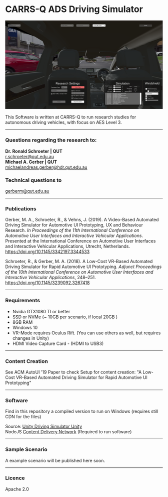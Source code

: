 
# CARRS-Q ADS Driving Simulator

![Main Menue](https://github.com/carrs-q/IVAD-Simulator/blob/master/Documentation/MainMenue.png "CARRSQ ADS Driving Simulator")

This Software is written at CARRS-Q to run research studies for autonomous driving vehicles, 
with focus on AES Level 3. 

---


### Questions regarding the research to:
**Dr. Ronald Schroeter | QUT**    
r.schroeter@qut.edu.au  
**Michael A. Gerber | QUT**  
michaelandreas.gerber@hdr.qut.edu.au  

### Technical questions to
gerberm@qut.edu.au  

---

### Publications
Gerber, M. A., Schroeter, R., & Vehns, J. (2019). A Video-Based Automated Driving Simulator for Automotive UI Prototyping, UX and Behaviour Research. _In Proceedings of the 11th International Conference on Automotive User Interfaces and Interactive Vehicular Applications_. Presented at the International Conference on Automotive User Interfaces and Interactive Vehicular Applications, Utrecht, Netherlands. https://doi.org/10.1145/3342197.3344533

Schroeter, R., & Gerber, M. A. (2018). A Low-Cost VR-Based Automated Driving Simulator for Rapid Automotive UI Prototyping. _Adjunct Proceedings of the 10th International Conference on Automotive User Interfaces and Interactive Vehicular Applications_, 248–251. https://doi.org/10.1145/3239092.3267418

---
### Requirements
* Nvidia GTX1080 TI or better
* SSD or NVMe (~ 10GB per scenario, if local 20GB )
* 8GB RAM
* Windows 10
* VR-Mode requires Oculus Rift. 
  (You can use others as well, but requires changes in Unity) 
* HDMI Video Capture Card - (HDMI to USB3)

---
### Content Creation
See ACM AutoUI '19 Paper to check Setup for content creation:
"A Low-Cost VR-Based Automated Driving Simulator for Rapid Automotive UI Prototyping"

---
### Software
Find in this repository a compiled version to run on Windows (requires still CDN for the files)
  
Source:
[Unity Driving Simulator Unity](https://github.com/carrs-q/ADS-Driving-Simulator)  
NodeJS [Content Delivery Network](https://github.com/carrs-q/VideoWallCDN) (Required to run software)

---
### Sample Scenario

A example scenario will be published here soon. 

---
### Licence
Apache 2.0
